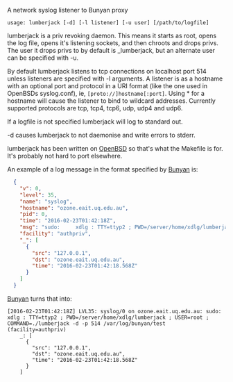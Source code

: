 A network syslog listener to Bunyan proxy

```
usage: lumberjack [-d] [-l listener] [-u user] [/path/to/logfile]
```

lumberjack is a priv revoking daemon. This means it starts as root,
opens the log file, opens it's listening sockets, and then chroots
and drops privs. The user it drops privs to by default is _lumberjack,
but an alternate user can be specified with -u.

By default lumberjack listens to tcp connections on localhost port
514 unless listeners are specified with -l arguments. A listener
is as a hostname with an optional port and protocol in a URI format
(like the one used in OpenBSDs syslog.conf), ie,
`[proto://]hostname[:port]`. Using * for a hostname will cause the
listener to bind to wildcard addresses. Currently supported protocols
are tcp, tcp4, tcp6, udp, udp4 and udp6.

If a logfile is not specified lumberjack will log to standard out.

-d causes lumberjack to not daemonise and write errors to stderr.

lumberjack has been written on [OpenBSD](http://www.openbsd.org/)
so that's what the Makefile is for. It's probably not hard to port
elsewhere.

An example of a log message in the format specified by
[Bunyan](https://github.com/trentm/node-bunyan#core-fields) is:

```json
  {
    "v": 0,
    "level": 35,
    "name": "syslog",
    "hostname": "ozone.eait.uq.edu.au",
    "pid": 0,
    "time": "2016-02-23T01:42:18Z",
    "msg": "sudo:     xdlg : TTY=ttyp2 ; PWD=/server/home/xdlg/lumberjack ; USER=root ; COMMAND=./lumberjack -d -p 514 /var/log/bunyan/test",
    "facility": "authpriv",
    "_": [
      {
        "src": "127.0.0.1",
        "dst": "ozone.eait.uq.edu.au",
        "time": "2016-02-23T01:42:18.568Z"
      }
    ]
  }
```

[Bunyan](https://github.com/trentm/node-bunyan) turns that into:

```
[2016-02-23T01:42:18Z] LVL35: syslog/0 on ozone.eait.uq.edu.au: sudo:     xdlg : TTY=ttyp2 ; PWD=/server/home/xdlg/lumberjack ; USER=root ; COMMAND=./lumberjack -d -p 514 /var/log/bunyan/test (facility=authpriv)
    _: [
      {
        "src": "127.0.0.1",
        "dst": "ozone.eait.uq.edu.au",
        "time": "2016-02-23T01:42:18.568Z"
      }
    ]
```
